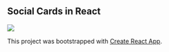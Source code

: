 ## Social Cards in React

<img src="https://user-images.githubusercontent.com/30766392/82445436-6b22d800-9ac2-11ea-9af0-f4ec71520b33.gif" />

This project was bootstrapped with [Create React App](https://github.com/facebook/create-react-app).

